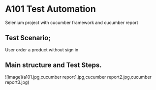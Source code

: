 # A101 Test Automation

Selenium project with cucumber framework and cucumber report

## Test Scenario;

   User order a product without sign in 

## Main structure and Test Steps.
![image](a101.jpg,cucumber report1.jpg,cucumber report2.jpg,cucumber report3.jpg)

